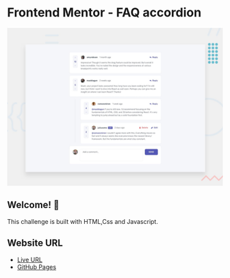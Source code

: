 # Frontend Mentor - FAQ accordion

![Design preview for the FAQ accordion coding challenge](./design/desktop-preview.jpg)

## Welcome! 👋

This challenge is built with HTML,Css and Javascript.

## Website URL

- [Live URL](https://coderaishya.github.io/FrontendMentorProjects/comments-section/index.html)
- [GitHub Pages](https://coderaishya.github.io/FrontendMentorProjects/comments-section/index.html)

